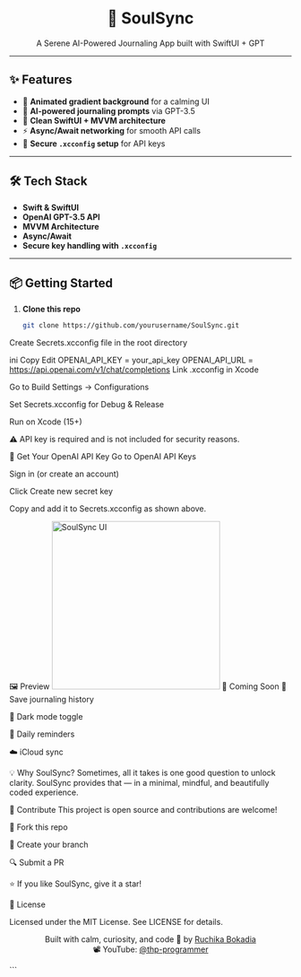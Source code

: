 <h1 align="center">🪷 SoulSync</h1>
<p align="center">
A Serene AI-Powered Journaling App built with SwiftUI + GPT
</p>

---

## ✨ Features
- 🌈 **Animated gradient background** for a calming UI
- 🤖 **AI-powered journaling prompts** via GPT-3.5
- 🧩 **Clean SwiftUI + MVVM architecture**
- ⚡ **Async/Await networking** for smooth API calls
- 🔐 **Secure `.xcconfig` setup** for API keys

---

## 🛠 Tech Stack
- **Swift & SwiftUI**
- **OpenAI GPT-3.5 API**
- **MVVM Architecture**
- **Async/Await**
- **Secure key handling with `.xcconfig`**

---

## 📦 Getting Started

1. **Clone this repo**
   ```bash
   git clone https://github.com/yourusername/SoulSync.git
Create Secrets.xcconfig file in the root directory

ini
Copy
Edit
OPENAI_API_KEY = your_api_key
OPENAI_API_URL = https://api.openai.com/v1/chat/completions
Link .xcconfig in Xcode

Go to Build Settings → Configurations

Set Secrets.xcconfig for Debug & Release

Run on Xcode (15+)

⚠️ API key is required and is not included for security reasons.

🔑 Get Your OpenAI API Key
Go to OpenAI API Keys

Sign in (or create an account)

Click Create new secret key

Copy and add it to Secrets.xcconfig as shown above.

🖼 Preview
<img src="Screenshot/screenshot.png" alt="SoulSync UI" width="300"/>
🔮 Coming Soon
📝 Save journaling history

🌙 Dark mode toggle

🔔 Daily reminders

☁️ iCloud sync

💡 Why SoulSync?
Sometimes, all it takes is one good question to unlock clarity.
SoulSync provides that — in a minimal, mindful, and beautifully coded experience.

🤝 Contribute
This project is open source and contributions are welcome!

🍴 Fork this repo

🌱 Create your branch

🔍 Submit a PR

⭐ If you like SoulSync, give it a star!

📜 License

Licensed under the MIT License. See LICENSE for details.

<p align="center"> Built with calm, curiosity, and code 💖 by <a href="https://www.linkedin.com/in/ruchikabokadia/">Ruchika Bokadia</a><br> 📽️ YouTube: <a href="https://www.youtube.com/@thp-programmer">@thp-programmer</a> </p> ```
